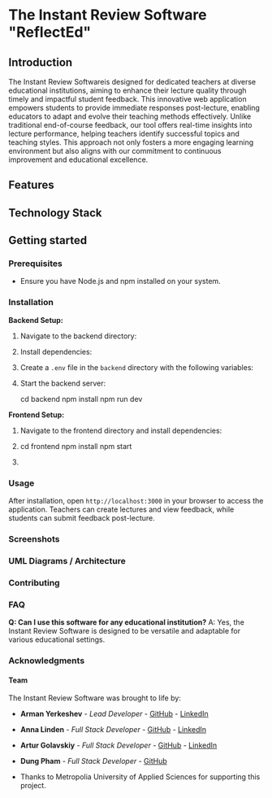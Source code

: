 # The Instant Review Software "ReflectEd"

## Introduction

The Instant Review Softwareis designed for dedicated teachers at diverse educational institutions, aiming to enhance their lecture quality through timely and impactful student feedback. This innovative web application empowers students to provide immediate responses post-lecture, enabling educators to adapt and evolve their teaching methods effectively. Unlike traditional end-of-course feedback, our tool offers real-time insights into lecture performance, helping teachers identify successful topics and teaching styles. This approach not only fosters a more engaging learning environment but also aligns with our commitment to continuous improvement and educational excellence.

## Features

## Technology Stack

## Getting started

### Prerequisites

- Ensure you have Node.js and npm installed on your system.

### Installation

**Backend Setup:**

1.  Navigate to the backend directory:
2.  Install dependencies:
3.  Create a `.env` file in the `backend` directory with the following variables:
4.  Start the backend server:

    cd backend
    npm install
    npm run dev

**Frontend Setup:**

1.  Navigate to the frontend directory and install dependencies:
2.  cd frontend
    npm install
    npm start

3.

### Usage

After installation, open `http://localhost:3000` in your browser to access the application. Teachers can create lectures and view feedback, while students can submit feedback post-lecture.

### Screenshots

### UML Diagrams / Architecture

### Contributing

### FAQ

**Q: Can I use this software for any educational institution?** A: Yes, the Instant Review Software is designed to be versatile and adaptable for various educational settings.

### Acknowledgments

#### Team

The Instant Review Software was brought to life by:

- **Arman Yerkeshev** - _Lead Developer_ - [GitHub](https://github.com/A-Yerkeshev) - [LinkedIn](https://www.linkedin.com/in/arman-yerkesh-29b8a7165/)
- **Anna Linden** - _Full Stack Developer_ - [GitHub](https://github.com/AnnaLinden) - [LinkedIn](https://www.linkedin.com/in/anna-linden-software-developer/)
- **Artur Golavskiy** - _Full Stack Developer_ - [GitHub](https://github.com/arturgola) - [LinkedIn](https://www.linkedin.com/in/artur-golavskiy/)
- **Dung Pham** - _Full Stack Developer_ - [GitHub](https://github.com/dungdpham)

- Thanks to Metropolia University of Applied Sciences for supporting this project.
